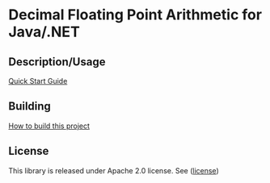 # Decimal Floating Point Arithmetic for Java/.NET

## Description/Usage

[Quick Start Guide](docs/quickstart.md)


## Building

[How to build this project](docs/build.md)

## License
This library is released under Apache 2.0 license. See ([license](LICENSE))
